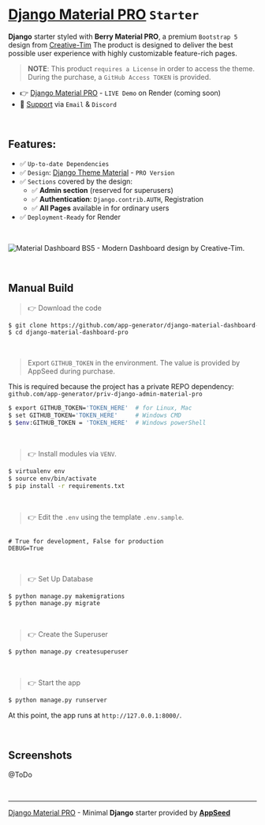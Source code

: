 # [Django Material PRO](https://github.com/app-generator/django-material-dashboard-pro) `Starter`

**Django** starter styled with **Berry Material PRO**, a premium `Bootstrap 5` design from [Creative-Tim](https://bit.ly/3fKQZaL)
The product is designed to deliver the best possible user experience with highly customizable feature-rich pages. 

> **NOTE**: This product `requires a License` in order to access the theme. During the purchase, a `GitHub Access TOKEN` is provided. 

- 👉 [Django Material PRO](#) - `LIVE Demo` on Render (coming soon)
- 🚀 [Support](https://appseed.us/support/) via `Email` & `Discord`

<br />

## Features: 

- ✅ `Up-to-date Dependencies`
- ✅ `Design`: [Django Theme Material](https://github.com/app-generator/django-admin-material-pro) - `PRO Version`
- ✅ `Sections` covered by the design:
  - ✅ **Admin section** (reserved for superusers)
  - ✅ **Authentication**: `Django.contrib.AUTH`, Registration
  - ✅ **All Pages** available in for ordinary users 
- ✅ `Deployment-Ready` for Render  
 

<br />

![Material Dashboard BS5 - Modern Dashboard design by Creative-Tim.](https://user-images.githubusercontent.com/51070104/209104783-22f04139-8919-457c-b21d-7383d57f07b1.png)

<br />

## Manual Build 

> 👉 Download the code  

```bash
$ git clone https://github.com/app-generator/django-material-dashboard-pro.git
$ cd django-material-dashboard-pro
```

<br />

> Export `GITHUB_TOKEN` in the environment. The value is provided by AppSeed during purchase. 

This is required because the project has a private REPO dependency: `github.com/app-generator/priv-django-admin-material-pro`

```bash
$ export GITHUB_TOKEN='TOKEN_HERE'  # for Linux, Mac
$ set GITHUB_TOKEN='TOKEN_HERE'     # Windows CMD
$ $env:GITHUB_TOKEN = 'TOKEN_HERE'  # Windows powerShell 
```

<br />

> 👉 Install modules via `VENV`.


```bash
$ virtualenv env
$ source env/bin/activate
$ pip install -r requirements.txt
```

<br />

> 👉 Edit the `.env` using the template `.env.sample`. 

```env

# True for development, False for production
DEBUG=True

```

<br />

> 👉 Set Up Database

```bash
$ python manage.py makemigrations
$ python manage.py migrate
```

<br />

> 👉 Create the Superuser

```bash
$ python manage.py createsuperuser
```

<br />

> 👉 Start the app

```bash
$ python manage.py runserver
```

At this point, the app runs at `http://127.0.0.1:8000/`. 

<br />

## Screenshots

@ToDo

<br />

---
[Django Material PRO](https://github.com/app-generator/django-material-dashboard-pro) - Minimal **Django** starter provided by **[AppSeed](https://appseed.us/)**
